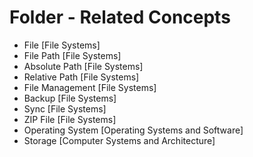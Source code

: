 # Folder - Related Concepts

- File [File Systems]
- File Path [File Systems]
- Absolute Path [File Systems]
- Relative Path [File Systems]
- File Management [File Systems]
- Backup [File Systems]
- Sync [File Systems]
- ZIP File [File Systems]
- Operating System [Operating Systems and Software]
- Storage [Computer Systems and Architecture]
